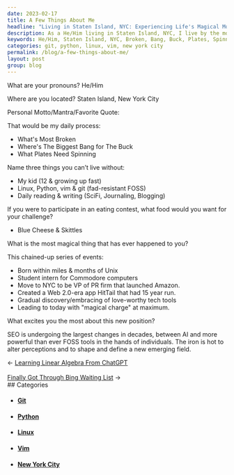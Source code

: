 ```yaml
---
date: 2023-02-17
title: A Few Things About Me
headline: "Living in Staten Island, NYC: Experiencing Life's Magical Moments and Sharing Them."
description: As a He/Him living in Staten Island, NYC, I live by the motto 'What's Most Broken, Where's The Biggest Bang for The Buck, What Plates Need Spinning'. My life is centered around my kid, Linux, Python, vim & git, and daily reading & writing. If I were to participate in an eating contest, Blue Cheese & Skittles would be my choice. I've experienced some truly magical moments.
keywords: He/Him, Staten Island, NYC, Broken, Bang, Buck, Plates, Spinning, Kid, Linux, Python, Vim, Git, Reading, Writing, Eating Contest, Blue Cheese, Skittles, Magical Moments, Sharing
categories: git, python, linux, vim, new york city
permalink: /blog/a-few-things-about-me/
layout: post
group: blog
---
```



What are your pronouns? He/Him

Where are you located? Staten Island, New York City

Personal Motto/Mantra/Favorite Quote:

That would be my daily process:

- What's Most Broken
- Where's The Biggest Bang for The Buck
- What Plates Need Spinning

Name three things you can’t live without:

- My kid (12 & growing up fast)
- Linux, Python, vim & git (fad-resistant FOSS)
- Daily reading & writing (SciFi, Journaling, Blogging)

If you were to participate in an eating contest, what food would you want for your challenge?

- Blue Cheese & Skittles

What is the most magical thing that has ever happened to you?

This chained-up series of events:

- Born within miles & months of Unix
- Student intern for Commodore computers
- Move to NYC to be VP of PR firm that launched Amazon.
- Created a Web 2.0-era app HitTail that had 15 year run.
- Gradual discovery/embracing of love-worthy tech tools
- Leading to today with "magical charge" at maximum.

What excites you the most about this new position?

SEO is undergoing the largest changes in decades, between AI and more powerful
than ever FOSS tools in the hands of individuals. The iron is hot to alter
perceptions and to shape and define a new emerging field.


<div class="arrow-links"><div class="post-nav-prev"><span class="arrow">&larr;&nbsp;</span><a href="/blog/learning-linear-algebra-from-chatgpt/">Learning Linear Algebra From ChatGPT</a></div> &nbsp; <div class="post-nav-next"><a href="/blog/finally-got-through-bing-waiting-list/">Finally Got Through Bing Waiting List</a><span class="arrow">&nbsp;&rarr;</span></div></div>
## Categories

<ul>
<li><h4><a href='/git/'>Git</a></h4></li>
<li><h4><a href='/python/'>Python</a></h4></li>
<li><h4><a href='/linux/'>Linux</a></h4></li>
<li><h4><a href='/vim/'>Vim</a></h4></li>
<li><h4><a href='/new-york-city/'>New York City</a></h4></li></ul>